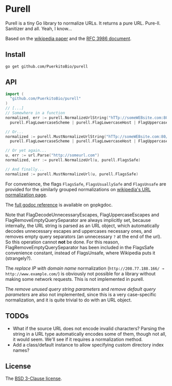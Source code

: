 # Purell

Purell is a tiny Go library to normalize URLs. It returns a pure URL. Pure-ll. Sanitizer and all. Yeah, I know...

Based on the [wikipedia paper][wiki] and the [RFC 3986 document][rfc].

## Install

`go get github.com/PuerkitoBio/purell`

## API

```go
import (
  "github.com/PuerkitoBio/purell"
)
// [...]
// Somewhere in a function
normalized, err := purell.NormalizeUrlString("hTTp://someWEBsite.com:80/Amazing%3a/url/",
  purell.FlagLowercaseScheme | purell.FlagLowercaseHost | FlagUppercaseEscapes)

// Or...
normalized := purell.MustNormalizeUrlString("hTTp://someWEBsite.com:80/Amazing%3a/url/",
  purell.FlagLowercaseScheme | purell.FlagLowercaseHost | FlagUppercaseEscapes)

// Or yet again...
u, err := url.Parse("http://someurl.com")
normalized, err := purell.NormalizeUrl(u, purell.FlagsSafe)

// And finally...
normalized := purell.MustNormalizeUrl(u, purell.FlagsSafe)

```

For convenience, the flags `FlagsSafe`, `FlagsUsuallySafe` and `FlagsUnsafe` are provided for the similarly grouped normalizations on [wikipedia's URL normalization page][wiki].

The [full godoc reference][godoc] is available on gopkgdoc.

Note that FlagDecodeUnnecessaryEscapes, FlagUppercaseEscapes and FlagRemoveEmptyQuerySeparator are always implicitly set, because internally, the URL string is parsed as an URL object, which automatically decodes unnecessary escapes and uppercases necessary ones, and removes empty query separators (an unnecessary `?` at the end of the url). So this operation cannot **not** be done. For this reason, FlagRemoveEmptyQuerySeparator has been included in the FlagsSafe convenience constant, instead of FlagsUnsafe, where Wikipedia puts it (strangely?).

The *replace IP with domain name* normalization (`http://208.77.188.166/ → http://www.example.com/`) is obviously not possible for a library without making some network requests. This is not implemented in purell.

The *remove unused query string parameters* and *remove default query parameters* are also not implemented, since this is a very case-specific normalization, and it is quite trivial to do with an URL object.

## TODOs

*    What if the source URL does not encode invalid characters? Parsing the string in a URL type automatically encodes some of them, though not all, it would seem. We'll see if it requires a normalization method.
*    Add a class/default instance to allow specifying custom directory index names?

## License

The [BSD 3-Clause license][bsd].

[bsd]: http://opensource.org/licenses/BSD-3-Clause
[wiki]: http://en.wikipedia.org/wiki/URL_normalization
[rfc]: http://tools.ietf.org/html/rfc3986#section-6
[godoc]: http://go.pkgdoc.org/github.com/puerkitobio/purell
